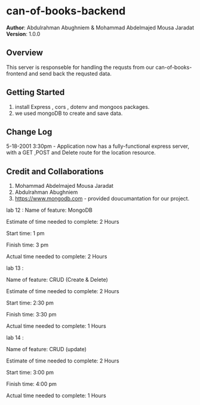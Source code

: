 # can-of-books-backend

**Author**: Abdulrahman Abughniem & Mohammad Abdelmajed Mousa Jaradat
**Version**: 1.0.0

## Overview
<!-- Provide a high level overview of what this application is and why you are building it, beyond the fact that it's an assignment for this class. (i.e. What's your problem domain?) -->
This server is responseble for handling the requsts from our can-of-books-frontend and send back the requsted data.

## Getting Started
<!-- What are the steps that a user must take in order to build this app on their own machine and get it running? -->
1. install Express , cors , dotenv and mongoos packages.
2. we used mongoDB to create and save data.

## Change Log

5-18-2001 3:30pm - Application now has a fully-functional express server, with a GET ,POST and Delete route for the location resource.

## Credit and Collaborations
<!-- Give credit (and a link) to other people or resources that helped you build this application. -->
1. Mohammad Abdelmajed Mousa Jaradat
2. Abdulrahman Abughniem
3. <https://www.mongodb.com> - provided doucumantation for our project.


lab 12 :
Name of feature: MongoDB

Estimate of time needed to complete: 2 Hours

Start time: 1 pm

Finish time: 3 pm

Actual time needed to complete: 2 Hours

lab 13 :

Name of feature: CRUD (Create & Delete)

Estimate of time needed to complete: 2 Hours

Start time: 2:30 pm

Finish time: 3:30 pm

Actual time needed to complete: 1 Hours

lab 14 :

Name of feature: CRUD (update)

Estimate of time needed to complete: 2 Hours

Start time: 3:00 pm

Finish time: 4:00 pm

Actual time needed to complete: 1 Hours
